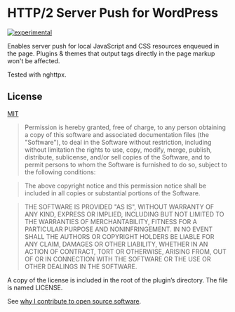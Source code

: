 # HTTP/2 Server Push for WordPress
[![experimental](http://badges.github.io/stability-badges/dist/experimental.svg)](http://github.com/badges/stability-badges)

Enables server push for local JavaScript and CSS resources enqueued in the page. Plugins & themes that
output tags directly in the page markup won't be affected.

Tested with nghttpx.

## License
[MIT](http://daveross.mit-license.org/)

> Permission is hereby granted, free of charge, to any person obtaining a copy
  of this software and associated documentation files (the "Software"), to deal
  in the Software without restriction, including without limitation the rights
  to use, copy, modify, merge, publish, distribute, sublicense, and/or sell
  copies of the Software, and to permit persons to whom the Software is
  furnished to do so, subject to the following conditions:
  
>  The above copyright notice and this permission notice shall be included in all
  copies or substantial portions of the Software.
  
>  THE SOFTWARE IS PROVIDED "AS IS", WITHOUT WARRANTY OF ANY KIND, EXPRESS OR
  IMPLIED, INCLUDING BUT NOT LIMITED TO THE WARRANTIES OF MERCHANTABILITY,
  FITNESS FOR A PARTICULAR PURPOSE AND NONINFRINGEMENT. IN NO EVENT SHALL THE
  AUTHORS OR COPYRIGHT HOLDERS BE LIABLE FOR ANY CLAIM, DAMAGES OR OTHER
  LIABILITY, WHETHER IN AN ACTION OF CONTRACT, TORT OR OTHERWISE, ARISING FROM,
  OUT OF OR IN CONNECTION WITH THE SOFTWARE OR THE USE OR OTHER DEALINGS IN THE
  SOFTWARE.

A copy of the license is included in the root of the plugin’s directory. The file is named LICENSE.

See [why I contribute to open source software](https://davidmichaelross.com/blog/contribute-open-source-software/).

